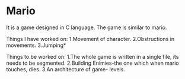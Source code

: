 # Mario
It is a game designed in C language. The game is similar to mario.

Things I have worked on:
	1.Movement of character.
	2.Obstructions in movements.
	3.Jumping*

Things to be worked on:
	1.The whole game is written in a single file, its needs to be segmented.
	2.Building Enimies-the one which when mario touches, dies.
	3.An architecture of game- levels.
